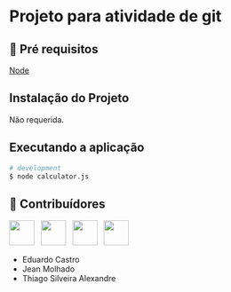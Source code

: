 # Projeto para atividade de git
 
## 🔐 Pré requisitos

<a href="https://nodejs.dev/">Node</a> &nbsp;

## Instalação do Projeto

Não requerida.

## Executando a aplicação

```bash
# development
$ node calculator.js
```

## 🤝 Contribuídores

<a href="https://github.com/angelogluz"><img src="https://github.com/angelogluz.png" width="45" height="45"></a> &nbsp;
<a href="https://github.com/eduardocaas"><img src="https://github.com/eduardocaas.png" width="45" height="45"></a> &nbsp;
<a href="https://github.com/jeanvernet"><img src="https://github.com/jeanvernet.png" width="45" height="45"></a> &nbsp;
<a href="https://github.com/thiagosilveiraalexandre"><img src="https://github.com/thiagosilveiraalexandre.png" width="45" height="45"></a> &nbsp;

- Eduardo Castro
- Jean Molhado
- Thiago Silveira Alexandre

